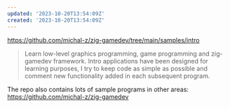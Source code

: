 ```yaml
---
updated: '2023-10-20T13:54:09Z'
created: '2023-10-20T13:54:09Z'
---
```

https://github.com/michal-z/zig-gamedev/tree/main/samples/intro

> Learn low-level graphics programming, game programming and zig-gamedev framework. Intro applications have been designed for learning purposes, I try to keep code as simple as possible and comment new functionality added in each subsequent program.

The repo also contains lots of sample programs in other areas: https://github.com/michal-z/zig-gamedev